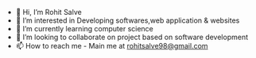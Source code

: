 - 👋 Hi, I’m Rohit Salve
- 👀 I’m interested in Developing softwares,web application & websites
- 🌱 I’m currently learning computer science
- 💞️ I’m looking to collaborate on project based on software development
- 📫 How to reach me - Main me at rohitsalve98@gmail.com

<!---
rohitsalve98/rohitsalve98 is a ✨ special ✨ repository because its `README.md` (this file) appears on your GitHub profile.
You can click the Preview link to take a look at your changes.
--->
